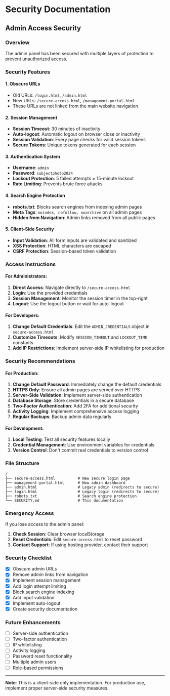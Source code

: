 # Security Documentation

## Admin Access Security

### Overview
The admin panel has been secured with multiple layers of protection to prevent unauthorized access.

### Security Features

#### 1. **Obscure URLs**
- Old URLs: `/login.html`, `/admin.html`
- New URLs: `/secure-access.html`, `/management-portal.html`
- These URLs are not linked from the main website navigation

#### 2. **Session Management**
- **Session Timeout**: 30 minutes of inactivity
- **Auto-logout**: Automatic logout on browser close or inactivity
- **Session Validation**: Every page checks for valid session tokens
- **Secure Tokens**: Unique tokens generated for each session

#### 3. **Authentication System**
- **Username**: `admin`
- **Password**: `subjectphoto2024`
- **Lockout Protection**: 5 failed attempts = 15-minute lockout
- **Rate Limiting**: Prevents brute force attacks

#### 4. **Search Engine Protection**
- **robots.txt**: Blocks search engines from indexing admin pages
- **Meta Tags**: `noindex, nofollow, noarchive` on all admin pages
- **Hidden from Navigation**: Admin links removed from all public pages

#### 5. **Client-Side Security**
- **Input Validation**: All form inputs are validated and sanitized
- **XSS Protection**: HTML characters are escaped
- **CSRF Protection**: Session-based token validation

### Access Instructions

#### For Administrators:
1. **Direct Access**: Navigate directly to `/secure-access.html`
2. **Login**: Use the provided credentials
3. **Session Management**: Monitor the session timer in the top-right
4. **Logout**: Use the logout button or wait for auto-logout

#### For Developers:
1. **Change Default Credentials**: Edit the `ADMIN_CREDENTIALS` object in `secure-access.html`
2. **Customize Timeouts**: Modify `SESSION_TIMEOUT` and `LOCKOUT_TIME` constants
3. **Add IP Restrictions**: Implement server-side IP whitelisting for production

### Security Recommendations

#### For Production:
1. **Change Default Password**: Immediately change the default credentials
2. **HTTPS Only**: Ensure all admin pages are served over HTTPS
3. **Server-Side Validation**: Implement server-side authentication
4. **Database Storage**: Store credentials in a secure database
5. **Two-Factor Authentication**: Add 2FA for additional security
6. **Activity Logging**: Implement comprehensive access logging
7. **Regular Backups**: Backup admin data regularly

#### For Development:
1. **Local Testing**: Test all security features locally
2. **Credential Management**: Use environment variables for credentials
3. **Version Control**: Don't commit real credentials to version control

### File Structure

```
/
├── secure-access.html          # New secure login page
├── management-portal.html      # New admin dashboard
├── admin.html                  # Legacy admin (redirects to secure)
├── login.html                  # Legacy login (redirects to secure)
├── robots.txt                  # Search engine protection
└── SECURITY.md                 # This documentation
```

### Emergency Access

If you lose access to the admin panel:
1. **Check Session**: Clear browser localStorage
2. **Reset Credentials**: Edit `secure-access.html` to reset password
3. **Contact Support**: If using hosting provider, contact their support

### Security Checklist

- [x] Obscure admin URLs
- [x] Remove admin links from navigation
- [x] Implement session management
- [x] Add login attempt limiting
- [x] Block search engine indexing
- [x] Add input validation
- [x] Implement auto-logout
- [x] Create security documentation

### Future Enhancements

- [ ] Server-side authentication
- [ ] Two-factor authentication
- [ ] IP whitelisting
- [ ] Activity logging
- [ ] Password reset functionality
- [ ] Multiple admin users
- [ ] Role-based permissions

---

**Note**: This is a client-side only implementation. For production use, implement proper server-side security measures. 